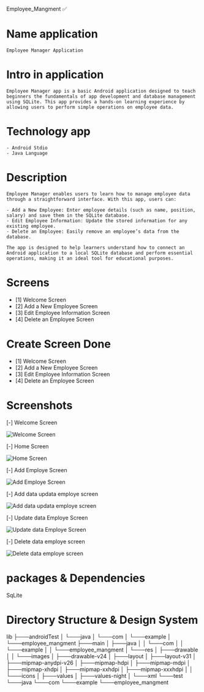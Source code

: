 Employee_Mangment ✅

# Name application
    Employee Manager Application

# Intro in application
    Employee Manager app is a basic Android application designed to teach beginners the fundamentals of app development and database management using SQLite. This app provides a hands-on learning experience by allowing users to perform simple operations on employee data.

# Technology app
    - Android Stdio
    - Java Language 

# Description 
    Employee Manager enables users to learn how to manage employee data through a straightforward interface. With this app, users can:

    - Add a New Employee: Enter employee details (such as name, position, salary) and save them in the SQLite database.
    - Edit Employee Information: Update the stored information for any existing employee.
    - Delete an Employee: Easily remove an employee’s data from the database.

    The app is designed to help learners understand how to connect an Android application to a local SQLite database and perform essential operations, making it an ideal tool for educational purposes.



# Screens
- [1] Welcome Screen
- [2] Add a New Employee Screen
- [3] Edit Employee Information Screen
- [4] Delete an Employee Screen


# Create Screen Done
- [1] Welcome Screen
- [2] Add a New Employee Screen
- [3] Edit Employee Information Screen
- [4] Delete an Employee Screen


# Screenshots

[-] Welcome Screen

![Welcome Screen](https://github.com/user-attachments/assets/fe42ca0d-506a-4c2b-87a2-d37a60a01c28)

[-] Home Screen

![Home Screen](https://github.com/user-attachments/assets/ad55b248-f305-4f03-a8ef-f0bf6d7e6d4b)

[-] Add Employe Screen

![Add Employe Screen](https://github.com/user-attachments/assets/19ffaa77-4ace-4f8c-8fa0-051ab71fc634)

[-] Add data updata employe screen

![Add data updata employe screen](https://github.com/user-attachments/assets/58c82c37-44e4-46c3-970a-556f7110ec99)

[-] Update data Employe Screen

![Update data Employe Screen](https://github.com/user-attachments/assets/175ff884-f762-47f2-9ecd-978a83e620de)

[-] Delete data employe screen

![Delete data employe screen](https://github.com/user-attachments/assets/5185e834-62fc-432e-9d17-72eff4b85caf)


# packages & Dependencies
  SqLite

# Directory Structure & Design System

lib
├───androidTest
│   └───java
│       └───com
│           └───example
│               └───employee_mangment
├───main
│   ├───java
│   │   └───com
│   │       └───example
│   │           └───employee_mangment
│   └───res
│       ├───drawable
│       │   └───images
│       ├───drawable-v24
│       ├───layout
│       ├───layout-v31
│       ├───mipmap-anydpi-v26
│       ├───mipmap-hdpi
│       ├───mipmap-mdpi
│       ├───mipmap-xhdpi
│       ├───mipmap-xxhdpi
│       ├───mipmap-xxxhdpi
│       │   └───icons
│       ├───values
│       ├───values-night
│       └───xml
└───test
    └───java
        └───com
            └───example
                └───employee_mangment







